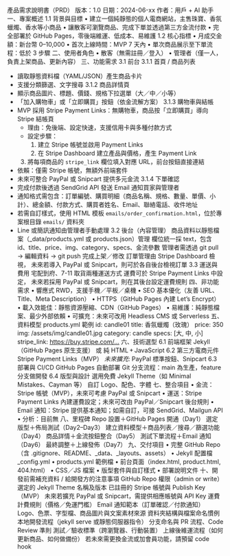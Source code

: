 產品需求說明書（PRD）
版本：1.0
日期：2024-06-xx
作者：用戶 + AI 助手
一、專案概述
1.1 背景與目標
 • 建立一個純靜態的個人電商網站，主售珠寶、香氛蠟燭、香水等小商品
 • 讓散客可瀏覽商品、完成下單並透過第三方金流付款
 • 完全部署於 GitHub Pages，零後端維運、低成本、易維護
1.2 核心指標
 • 月成交金額：新台幣 0–10,000
 • 首次上線時間：MVP 7 天內
 • 單次商品展示至下單流程：低於 3 步驟
二、使用者角色
 • 散客（無需註冊／登入）
 • 管理者（僅一人，負責上架商品、更新內容）
三、功能需求
3.1 前台
 3.1.1 首頁 / 商品列表
 - 讀取靜態資料檔（YAML/JSON）產生商品卡片
 - 支援分類篩選、文字搜尋
 3.1.2 商品詳情頁
 - 顯示商品圖片、標題、價錢、規格下拉選單（大／中／小等）
 - 「加入購物車」或「立即購買」按鈕（依金流解方案）
 3.1.3 購物車與結帳
 - MVP 採用 Stripe Payment Links：無購物車，商品按「立即購買」導向 Stripe 結帳頁
   - 理由：免後端、設定快速，支援信用卡與多種付款方式
   - 設定步驟：
     1. 建立 Stripe 帳號並啟用 Payment Links
     2. 在 Stripe Dashboard 建立產品與價格，產生 Payment Link
   3. 將每項商品的 `stripe_link` 欄位填入對應 URL，前台按鈕直接連結
  - 依賴：僅需 Stripe 帳號，無額外前端套件
  - 未來可整合 PayPal 或 Snipcart 提供多元金流
 3.1.4 下單確認
 - 完成付款後透過 SendGrid API 發送 Email 通知買家與管理者
 - 通知格式需包含：訂單編號、購買明細（商品名稱、規格、數量、單價、小計）、總金額、付款方式、購買者姓名、Email、聯絡電話、收件地址
 - 若需自訂樣式，使用 HTML 模板 `emails/order_confirmation.html`，位於專案根目錄 `emails/` 資料夾
 - Line 或簡訊通知由管理者手動處理
3.2 後台（內容管理）
商品資料以靜態檔案（_data/products.yml 或 products.json）管理
欄位統一採 text，包含 id、title、price、img、category、specs、金流參數
管理者需透過 git pull → 編輯資料 → git push 完成上架／修改
訂單管理由 Stripe Dashboard 檢視，
未來若導入 PayPal 或 Snipcart，則可於各自後台檢視訂單
 3.3 運送與費用
宅配到府、7-11 取貨兩種運送方式
運費可於 Stripe Payment Links 中設定，
未來若採用 PayPal 或 Snipcart，則在其後台設定運費規則
 四、非功能需求
 • 響應式 RWD，支援手機／平板／桌機
 • SEO 基本優化（友善 URL、Title、Meta Description）
 • HTTPS（GitHub Pages 內建 Let’s Encrypt）
 • 載入效能佳：靜態資源壓縮、CDN（GitHub Pages）
 • 易維護：純靜態檔案、最少外部依賴
 • 可擴充：未來可改用 Headless CMS 或 Serverless
五、資料模型
products.yml 範例
id: candle01
title: 香氛蠟燭（玫瑰）
price: 350
img: /assets/img/candle01.jpg
category: candle
specs: [大, 中, 小]
stripe_link: https://buy.stripe.com/…
 六、技術選型
6.1 前端框架
Jekyll（GitHub Pages 原生支援） 或 純 HTML + JavaScript
6.2 第三方電商元件
Stripe Payment Links（MVP）
*未來擴充*: PayPal 標準按鈕、Snipcart
 6.3 部署與 CI/CD
GitHub Pages 自動部署
Git 分支流程：main 為生產，feature 分支做開發
 6.4 版型與設計
選用免費 Jekyll Theme（如 Minimal Mistakes、Cayman 等）
自訂 Logo、配色、字體
 七、整合項目
 • 金流：Stripe 帳號（MVP），未來可考慮 PayPal 或 Snipcart
 • 運送：Stripe Payment Links 內建運費設定；未來可改由 PayPal／Snipcart 後台規則
 • Email 通知：Stripe 提供基本通知；如需自訂，可接 SendGrid、Mailgun API
 • 分析：目前無
八、里程碑
 Repo 設置＋GitHub Pages 開通（Day1）
 選定版型＋佈局測試（Day2–Day3）
 建立資料模型＋商品列表／搜尋／篩選功能（Day4）
 商品詳情＋金流按鈕整合（Day5）
 測試下單流程＋Email 通知（Day6）
 最終調整＋上線發佈（Day7）
 九、交付項目
 • 完整 GitHub Repo（含 .gitignore、README、_data、_layouts、assets）
 • Jekyll 配置檔 _config.yml
 • products.yml 範例檔
 • 前台頁面（index.html, product.html, 404.html）
 • CSS／JS 檔案
 • 版型套件與自訂樣式
 • 部署說明文件
十、開發前需補充資料 / 給開發方的注意事項
 GitHub Repo 權限（admin or write）
 選定的 Jekyll Theme 名稱及版本
 已註冊的 Stripe 帳號與 Publish Key（MVP）
 未來若擴充 PayPal 或 Snipcart，需提供相應帳號與 API Key
 運費計費規則（價格／免運門檻）
 Email 通知範本（訂單確認／付款通知）
 Logo、色票、字型檔、商品圖片與文案素材來源
 資料夾結構與檔案命名慣例
 本地開發流程（jekyll serve 或靜態伺服器指令）
 分支命名與 PR 流程、Code Review 準則
 測試／驗收標準（跨瀏覽器、行動裝置）
 上線後維運流程（如何更新商品、如何做備份）
 若未來需更換金流或加會員功能，請預留 code hook